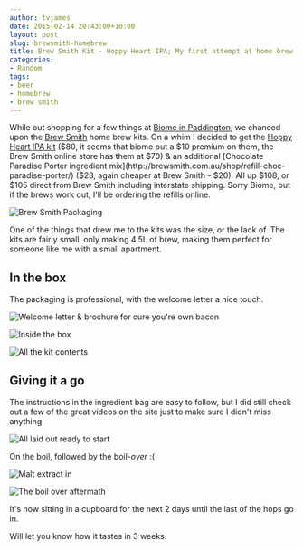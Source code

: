 ```yaml
---
author: tvjames
date: 2015-02-14 20:43:00+10:00
layout: post
slug: brewsmith-homebrew
title: Brew Smith Kit - Hoppy Heart IPA; My first attempt at home brew
categories:
- Random
tags:
- beer
- homebrew
- brew smith
---
```


While out shopping for a few things at [Biome in Paddington](http://www.biome.com.au/), we chanced upon the [Brew Smith](http://www.brewsmith.com.au/) home brew kits. On a whim I decided to get the [Hoppy Heart IPA kit](http://brewsmith.com.au/shop/hoppy-heart-ipa-kit/) ($80, it seems that biome put a $10 premium on them, the Brew Smith online store has them at $70) & an additional [Chocolate Paradise Porter ingredient mix](http://brewsmith.com.au/shop/refill-choc-paradise-porter/) ($28, again cheaper at Brew Smith - $20). All up $108, or $105 direct from Brew Smith including interstate shipping. Sorry Biome, but if the brews work out, I'll be ordering the refills online. 

![Brew Smith Packaging](http://i1370.photobucket.com/albums/ag258/thomasvjames/IMG_2674_zpsyivxylpi.jpg "Brew Smith Packaging")

One of the things that drew me to the kits was the size, or the lack of. The kits are fairly small, only making 4.5L of brew, making them perfect for someone like me with a small apartment. 

## In the box

The packaging is professional, with the welcome letter a nice touch. 

![Welcome letter & brochure for cure you're own bacon](http://i1370.photobucket.com/albums/ag258/thomasvjames/IMG_2675_zpst0wxntgl.jpg "Welcome & Cure you're own bacon")

![Inside the box](http://i1370.photobucket.com/albums/ag258/thomasvjames/IMG_2676_zpsry2pn9dh.jpg "Brew Smith inside the box")

![All the kit contents](http://i1370.photobucket.com/albums/ag258/thomasvjames/IMG_2677_zpskkd2grre.jpg "All the kit contents")

## Giving it a go

The instructions in the ingredient bag are easy to follow, but I did still check out a few of the great videos on the site just to make sure I didn't miss anything. 

![All laid out ready to start](http://i1370.photobucket.com/albums/ag258/thomasvjames/IMG_2678_zps9bfjiobs.jpg "All laid out ready to start")

On the boil, followed by the boil-*over* :(

![Malt extract in](http://i1370.photobucket.com/albums/ag258/thomasvjames/IMG_2679_zpsgcr86qpk.jpg "The malt extract has just gone in")

![The boil over aftermath](http://i1370.photobucket.com/albums/ag258/thomasvjames/IMG_2683_zpss8jtkfgv.jpg "The boil over aftermath")

It's now sitting in a cupboard for the next 2 days until the last of the hops go in. 
 
Will let you know how it tastes in 3 weeks.


